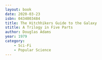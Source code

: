 ```yaml
---
layout: book
date: 2020-03-23
isbn: 0434003484
title: The Hitchhikers Guide to the Galaxy 
stitle: A Trilogy in Five Parts
author: Douglas Adams
year: 1979
category:
    - Sci-Fi
    - Popular Science
---
```

